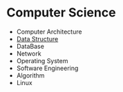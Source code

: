 # Computer Science

* Computer Architecture
* [Data Structure](https://github.com/BangYunseo/TIL/tree/main/CS/Data%20Structure)
* DataBase
* Network
* Operating System
* Software Engineering
* Algorithm
* Linux
